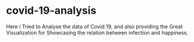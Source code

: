# covid-19-analysis
Here i Tried to Analyse the data of Covid 19, and also providing the Great Visualization for Showcasing the relation between infection and happiness.
